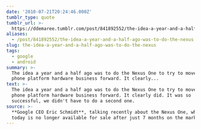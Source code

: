 ```yaml
---
date: '2010-07-21T20:24:46.000Z'
tumblr_type: quote
tumblr_url: >-
  https://ddemaree.tumblr.com/post/841892552/the-idea-a-year-and-a-half-ago-was-to-do-the-nexus
aliases:
  - /post/841892552/the-idea-a-year-and-a-half-ago-was-to-do-the-nexus
slug: the-idea-a-year-and-a-half-ago-was-to-do-the-nexus
tags:
  - google
  - android
summary: >-
  The idea a year and a half ago was to do the Nexus One to try to move the
  phone platform hardware business forward. It clearly...
text: >-
  The idea a year and a half ago was to do the Nexus One to try to move the
  phone platform hardware business forward. It clearly did. It was so
  successful, we didn't have to do a second one.
source: >-
  **Google CEO Eric Schmidt**, talking recently about the Nexus One, which as of
  today is no longer available for sale after just 7 months on the market.
---
```


